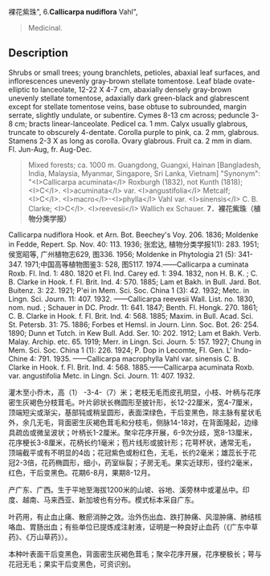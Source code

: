 裸花紫珠",
6.**Callicarpa nudiflora** Vahl",

> Medicinal.

## Description
Shrubs or small trees; young branchlets, petioles, abaxial leaf surfaces, and inflorescences unevenly gray-brown stellate tomentose.  Leaf  blade  ovate-elliptic  to  lanceolate, 12-22 X  4-7 cm, abaxially densely gray-brown unevenly stellate tomentose, adaxially dark green-black and glabrescent except for stellate tomentose veins, base obtuse to subrounded, margin serrate, slightly undulate, or subentire. Cymes 8-13 cm across; peduncle 3-8 cm; bracts linear-lanceolate. Pedicel ca. 1 mm. Calyx usually glabrous, truncate to obscurely 4-dentate. Corolla purple to pink, ca. 2 mm, glabrous. Stamens 2-3 X   as long as corolla. Ovary glabrous. Fruit ca. 2 mm in diam. Fl. Jun-Aug, fr. Aug-Dec.

> Mixed forests; ca. 1000 m. Guangdong, Guangxi, Hainan [Bangladesh, India, Malaysia, Myanmar, Singapore, Sri Lanka, Vietnam]
  "Synonym": "&lt;I&gt;Callicarpa acuminata&lt;/I&gt; Roxburgh (1832), not Kunth (1818); &lt;I&gt;C&lt;/I&gt;. &lt;I&gt;acuminata&lt;/I&gt; var. &lt;I&gt;angustifolia&lt;/I&gt; Metcalf; &lt;I&gt;C&lt;/I&gt;. &lt;I&gt;macro&lt;/I&gt;-&lt;I&gt;phylla&lt;/I&gt; Vahl var. &lt;I&gt;sinensis&lt;/I&gt; C. B. Clarke; &lt;I&gt;C&lt;/I&gt;. &lt;I&gt;reevesii&lt;/I&gt; Wallich ex Schauer.
**7．裸花紫珠（植物分类学报）**

Callicarpa nudiflora Hook. et Arn. Bot. Beechey's Voy. 206. 1836; Moldenke in Fedde, Repert. Sp. Nov. 40: 113. 1936; 张宏达, 植物分类学报1(1): 283. 1951; 侯宽昭等, 广州植物志629, 图336. 1956; Moldenke in Phytologia 21 (5): 341-347. 1971;中国高等植物图鉴3: 528, 图5117. 1974.——Callicarpa a cuminata Roxb. Fl. Ind. 1: 480. 1820 et Fl. Ind. Carey ed. 1: 394. 1832, non H. B. K. ; C. B. Clarke in Hook. f. Fl. Brit. Ind. 4: 570. 1885; Lam et Bakh. in Bull. Jard. Bot. Buitenz. 3: 22. 1921; P'ei in Mem. Sci. Soc. China 1 (3): 42. 1932; Metc. in Lingn. Sci. Journ. 11: 407. 1932. ——Callicarpa reevesii Wall. List. no. 1830, nom. nud. ; Schauer in DC. Prodr. 11: 641. 1847; Benth. Fl. Hongk. 270. 1861; C. B. Clarke in Hook. f. Fl. Brit. Ind. 4: 568. 1885; Maxim. in Bull. Acad. Sci. St. Petersb. 31: 75. 1886; Forbes et Hemsl. in Journ. Linn. Soc. Bot. 26: 254. 1890; Dunn et Tutch. in Kew Bull. Add. Ser. 10: 202. 1912; Lam et Bakh. Verb. Malay. Archip. etc. 65. 1919; Merr. in Lingn. Sci. Journ. 5: 157. 1927; Chung in Mem. Sci. Soc. China 1 (1): 226. 1924; P. Dop in Lecomte, Fl. Gen. L' Indo-Chine 4: 791. 1935. ——Callicarpa macrophylla Vahl var. sinensis C. B. Clarke in Hook. f. Fl. Brit. Ind. 4: 568. 1885.——Callicarpa acuminata Roxb. var. angustifolia Metc. in Lingn. Sci. Journ. 11: 407. 1932.

灌木至小乔木，高（1） -3-4-（7）米；老枝无毛而皮孔明显，小枝、叶柄与花序密生灰褐色分枝茸毛。叶片卵状长椭圆形至披针形，长12-22厘米，宽4-7厘米，顶端短尖或渐尖，基部钝或稍呈圆形，表面深绿色，干后变黑色，除主脉有星状毛外，余几无毛，背面密生灰褐色茸毛和分枝毛，侧脉14-18对，在背面隆起，边缘具疏齿或微呈波状；叶柄长1-2厘米。聚伞花序开展，6-9次分歧，宽8-13厘米，花序梗长3-8厘米，花柄长约1毫米；苞片线形或披针形；花萼杯状，通常无毛，顶端截平或有不明显的4齿；花冠紫色或粉红色，无毛，长约2毫米；雄蕊长于花冠2-3倍，花药椭圆形，细小，药室纵裂；子房无毛。果实近球形，径约2毫米，红色，干后变黑色。花期6-8月，果期8-12月。

产广东、广西。生于平地至海拔1200米的山坡、谷地、溪旁林中或灌丛中。印度、越南、马来西亚、新加坡也有分布。模式标本采自广东。

叶药用，有止血止痛、散瘀消肿之效。治外伤出血、跌打肿痛、风湿肿痛、肺结核咯血、胃肠出血；有些单位已提炼成注射液，证明是一种良好止血药（《广东中草药》、《万山草药》）。

本种叶表面干后变黑色，背面密生灰褐色茸毛；聚伞花序开展，花序梗极长；萼与花冠无毛；果实干后变黑色，可资识别。
